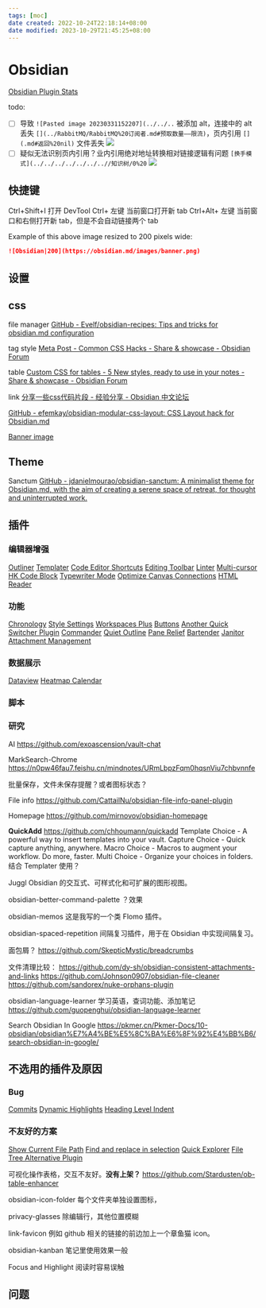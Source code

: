 ```yaml
---
tags: [moc]
date created: 2022-10-24T22:18:14+08:00
date modified: 2023-10-29T21:45:25+08:00
---
```


# Obsidian

[Obsidian Plugin Stats](https://obsidian-plugin-stats.vercel.app/)

todo:

- [ ] 导致 `![Pasted image 20230331152207](../../..` 被添加 alt，连接中的 alt 丢失 `[](../RabbitMQ/RabbitMQ%20订阅者.md#预取数量——限流)`，页内引用 `[](.md#返回%20nil)` 文件丢失
![](../_assets/Obsidian_files/Pasted%20image%2020231029210545.png)
- [ ] 疑似无法识别页内引用？业内引用绝对地址转换相对链接逻辑有问题 `[换手模式](../../../../../../..//知识树/0%20`
![](../_assets/Obsidian_files/Pasted%20image%2020231029210718.png)

## 快捷键

Ctrl+Shift+I 打开 DevTool
Ctrl+ 左键 当前窗口打开新 tab
Ctrl+Alt+ 左键 当前窗口和右侧打开新 tab，但是不会自动链接两个 tab

Example of this above image resized to 200 pixels wide:

```md
![Obsidian|200](https://obsidian.md/images/banner.png)
```

## 设置

## css

file manager
[GitHub - Evelf/obsidian-recipes: Tips and tricks for obsidian.md configuration](https://github.com/Evelf/obsidian-recipes)

tag style
[Meta Post - Common CSS Hacks - Share & showcase - Obsidian Forum](https://forum.obsidian.md/t/meta-post-common-css-hacks/1978/13?u=jerviscui)

table
[Custom CSS for tables - 5 New styles, ready to use in your notes - Share & showcase - Obsidian Forum](https://forum.obsidian.md/t/custom-css-for-tables-5-new-styles-ready-to-use-in-your-notes/17084)

link
[分享一些css代码片段 - 经验分享 - Obsidian 中文论坛](https://forum-zh.obsidian.md/t/topic/2578)

[GitHub - efemkay/obsidian-modular-css-layout: CSS Layout hack for Obsidian.md](https://github.com/efemkay/obsidian-modular-css-layout)

[Banner image](Banner%20image.md)

## Theme

Sanctum
[GitHub - jdanielmourao/obsidian-sanctum: A minimalist theme for Obsidian.md, with the aim of creating a serene space of retreat, for thought and uninterrupted work.](https://github.com/jdanielmourao/obsidian-sanctum)

## 插件

### 编辑器增强

[Outliner](Outliner.md)
[Templater](Templater.md)
[Code Editor Shortcuts](Code%20Editor%20Shortcuts.md)
[Editing Toolbar](Editing%20Toolbar.md)
[Linter](Linter.md)
[Multi-cursor](Multi-cursor.md)
[HK Code Block](HK%20Code%20Block.md)
[Typewriter Mode](Typewriter%20Mode.md)
[Optimize Canvas Connections](Optimize%20Canvas%20Connections.md)
[HTML Reader](HTML%20Reader.md)

### 功能

[Chronology](Chronology.md)
[Style Settings](Style%20Settings.md)
[Workspaces Plus](Workspaces%20Plus.md)
[Buttons](Buttons.md)
[Another Quick Switcher Plugin](Another%20Quick%20Switcher%20Plugin.md)
[Commander](Commander.md)
[Quiet Outline](Quiet%20Outline.md)
[Pane Relief](Pane%20Relief.md)
[Bartender](Bartender.md)
[Janitor](Janitor.md)
[Attachment Management](Attachment%20Management.md)

### 数据展示

[Dataview](Dataview.md)
[Heatmap Calendar](Heatmap%20Calendar.md)

### 脚本

### 研究

AI
<https://github.com/exoascension/vault-chat>

MarkSearch-Chrome
<https://n0pw46fau7.feishu.cn/mindnotes/URmLbpzFqm0hqsnViu7chbvnnfe>

批量保存，文件未保存提醒？或者图标状态？

File info
<https://github.com/CattailNu/obsidian-file-info-panel-plugin>

Homepage
<https://github.com/mirnovov/obsidian-homepage>

**QuickAdd**
<https://github.com/chhoumann/quickadd>
Template Choice - A powerful way to insert templates into your vault.
Capture Choice - Quick capture anything, anywhere.
Macro Choice - Macros to augment your workflow. Do more, faster.
Multi Choice - Organize your choices in folders.
结合 Templater 使用？

Juggl
Obsidian 的交互式、可样式化和可扩展的图形视图。

obsidian-better-command-palette
？效果

obsidian-memos
这是我写的一个类 Flomo 插件。

obsidian-spaced-repetition
间隔复习插件，用于在 Obsidian 中实现间隔复习。

面包屑？
<https://github.com/SkepticMystic/breadcrumbs>

文件清理比较：
<https://github.com/dy-sh/obsidian-consistent-attachments-and-links>
<https://github.com/Johnson0907/obsidian-file-cleaner>
<https://github.com/sandorex/nuke-orphans-plugin>

obsidian-language-learner
学习英语，查词功能、添加笔记
<https://github.com/guopenghui/obsidian-language-learner>

Search Obsidian In Google
<https://pkmer.cn/Pkmer-Docs/10-obsidian/obsidian%E7%A4%BE%E5%8C%BA%E6%8F%92%E4%BB%B6/search-obsidian-in-google/>

## 不选用的插件及原因

### Bug

[Commits](Commits.md)
[Dynamic Highlights](Dynamic%20Highlights.md)
[Heading Level Indent](Heading%20Level%20Indent.md)

### 不友好的方案

[Show Current File Path](Show%20Current%20File%20Path.md)
[Find and replace in selection](Find%20and%20replace%20in%20selection.md)
[Quick Explorer](Quick%20Explorer.md)
[File Tree Alternative Plugin](File%20Tree%20Alternative%20Plugin.md)

可视化操作表格，交互不友好。**没有上架？**
<https://github.com/Stardusten/ob-table-enhancer>

obsidian-icon-folder
每个文件夹单独设置图标，

privacy-glasses
除编辑行，其他位置模糊

link-favicon
例如 github 相关的链接的前边加上一个章鱼猫 icon。

obsidian-kanban
笔记里使用效果一般

Focus and Highlight
阅读时容易误触

## 问题
